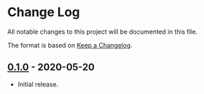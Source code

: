 # Change Log #
All notable changes to this project will be documented in this file.

The format is based on [Keep a Changelog](http://keepachangelog.com/).


## [0.1.0](https://github.com/zoltanlaczko/wp-zotya-htaccess-protect/tree/0.1.0) - 2020-05-20 ##
* Initial release.
